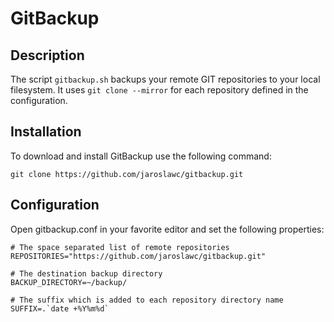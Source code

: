 GitBackup
=========

Description
-----------

The script `gitbackup.sh` backups your remote GIT repositories to your local filesystem. It uses `git clone --mirror` for each repository defined in the configuration.

Installation
------------

To download and install GitBackup use the following command:

    git clone https://github.com/jaroslawc/gitbackup.git

Configuration
-------------

Open gitbackup.conf in your favorite editor and set the following properties:

    # The space separated list of remote repositories
    REPOSITORIES="https://github.com/jaroslawc/gitbackup.git"

    # The destination backup directory
    BACKUP_DIRECTORY=~/backup/

    # The suffix which is added to each repository directory name
    SUFFIX=.`date +%Y%m%d`
                                                                                                                                                                                                                                                                                   
